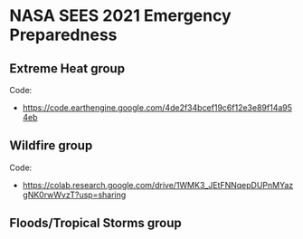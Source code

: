 # NASA SEES 2021 Emergency Preparedness

## Extreme Heat group
Code:
- https://code.earthengine.google.com/4de2f34bcef19c6f12e3e89f14a954eb

## Wildfire group
Code:
- https://colab.research.google.com/drive/1WMK3_JEtFNNqepDUPnMYazgNK0rwWvzT?usp=sharing

## Floods/Tropical Storms group

